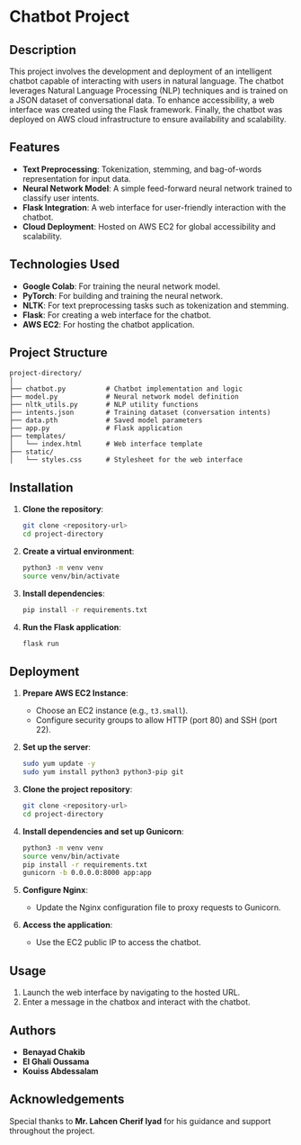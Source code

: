 # Chatbot Project

## Description

This project involves the development and deployment of an intelligent chatbot capable of interacting with users in natural language. The chatbot leverages Natural Language Processing (NLP) techniques and is trained on a JSON dataset of conversational data. To enhance accessibility, a web interface was created using the Flask framework. Finally, the chatbot was deployed on AWS cloud infrastructure to ensure availability and scalability.

## Features

- **Text Preprocessing**: Tokenization, stemming, and bag-of-words representation for input data.
- **Neural Network Model**: A simple feed-forward neural network trained to classify user intents.
- **Flask Integration**: A web interface for user-friendly interaction with the chatbot.
- **Cloud Deployment**: Hosted on AWS EC2 for global accessibility and scalability.

## Technologies Used

- **Google Colab**: For training the neural network model.
- **PyTorch**: For building and training the neural network.
- **NLTK**: For text preprocessing tasks such as tokenization and stemming.
- **Flask**: For creating a web interface for the chatbot.
- **AWS EC2**: For hosting the chatbot application.

## Project Structure

```
project-directory/
│
├── chatbot.py          # Chatbot implementation and logic
├── model.py            # Neural network model definition
├── nltk_utils.py       # NLP utility functions
├── intents.json        # Training dataset (conversation intents)
├── data.pth            # Saved model parameters
├── app.py              # Flask application
├── templates/
│   └── index.html      # Web interface template
├── static/
│   └── styles.css      # Stylesheet for the web interface
```

## Installation

1. **Clone the repository**:
   ```bash
   git clone <repository-url>
   cd project-directory
   ```

2. **Create a virtual environment**:
   ```bash
   python3 -m venv venv
   source venv/bin/activate
   ```

3. **Install dependencies**:
   ```bash
   pip install -r requirements.txt
   ```

4. **Run the Flask application**:
   ```bash
   flask run
   ```

## Deployment

1. **Prepare AWS EC2 Instance**:
   - Choose an EC2 instance (e.g., `t3.small`).
   - Configure security groups to allow HTTP (port 80) and SSH (port 22).

2. **Set up the server**:
   ```bash
   sudo yum update -y
   sudo yum install python3 python3-pip git
   ```

3. **Clone the project repository**:
   ```bash
   git clone <repository-url>
   cd project-directory
   ```

4. **Install dependencies and set up Gunicorn**:
   ```bash
   python3 -m venv venv
   source venv/bin/activate
   pip install -r requirements.txt
   gunicorn -b 0.0.0.0:8000 app:app
   ```

5. **Configure Nginx**:
   - Update the Nginx configuration file to proxy requests to Gunicorn.

6. **Access the application**:
   - Use the EC2 public IP to access the chatbot.

## Usage

1. Launch the web interface by navigating to the hosted URL.
2. Enter a message in the chatbox and interact with the chatbot.

## Authors

- **Benayad Chakib**
- **El Ghali Oussama**
- **Kouiss Abdessalam**

## Acknowledgements

Special thanks to **Mr. Lahcen Cherif Iyad** for his guidance and support throughout the project.
